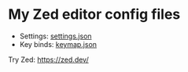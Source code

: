 # My Zed editor config files

- Settings: [settings.json](settings.json)
- Key binds: [keymap.json](keymap.json)

Try Zed: https://zed.dev/
